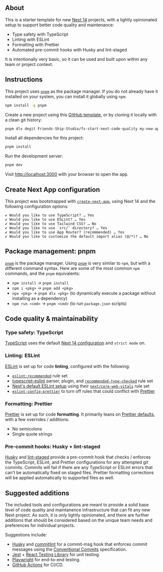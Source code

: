 ## About

This is a starter template for new [Next 14](https://nextjs.org/) projects, with a lightly opinionated setup to support better code quality and maintenance:

- Type safety with TypeScript
- Linting with ESLint
- Formatting with Prettier
- Automated pre-commit hooks with Husky and lint-staged

It is intentionally very basic, so it can be used and built upon within any team or project context.

## Instructions

This project uses [`pnpm`](https://pnpm.io/) as the package manager. If you do not already have it installed on your system, you can install it globally using `npm`:

```bash
npm install -g pnpm
```

Create a new project using this [GitHub template](https://github.com/Friends-Ship-Studio/fs-start-next-code-quality/generate), or by cloning it locally with a clean git history:

```bash
pnpm dlx degit Friends-Ship-Studio/fs-start-next-code-quality my-new-app
```

Install all dependencies for this project:

```bash
pnpm install
```

Run the development server:

```bash
pnpm dev
```

Visit [http://localhost:3000](http://localhost:3000) with your browser to open the app.

## Create Next App configuration

This project was bootstrapped with [`create-next-app`](https://github.com/vercel/next.js/tree/canary/packages/create-next-app), using Next 14 and the following configuration options:

```
✔ Would you like to use TypeScript? … Yes
✔ Would you like to use ESLint? … Yes
✔ Would you like to use Tailwind CSS? … No
✔ Would you like to use `src/` directory? … Yes
✔ Would you like to use App Router? (recommended) … Yes
✔ Would you like to customize the default import alias (@/*)? … No
```

## Package management: pnpm

[`pnpm`](https://pnpm.io/) is the package manager. Using [`pnpm`](https://pnpm.io/) is very similar to `npm`, but with a different command syntax. Here are some of the most common `npm` commands, and the `pnpm` equivalents:

- `npm install` → `pnpm install`
- `npm i <pkg>` → `pnpm add <pkg>`
- `npx <pkg>` → `pnpm dlx <pkg>` (to dynamically execute a package without installing as a dependency)
- `npm run <cmd>` → `pnpm <cmd>` (to run `package.json` scripts)

## Code quality & maintainability

### Type safety: TypeScript

[TypeScript](https://www.typescriptlang.org/) uses the default [Next 14 configuration](https://nextjs.org/docs/app/building-your-application/configuring/typescript) and `strict mode` on.

### Linting: ESLint

[ESLint](https://eslint.org/) is set up for code **linting**, configured with the following:

- [`eslint:recommended`](https://eslint.org/docs/latest/use/configure/configuration-files#using-eslintrecommended) rule set
- [typescript-eslint](https://typescript-eslint.io/) parser, plugin, and [`recommended-type-checked`](https://typescript-eslint.io/linting/typed-linting) rule set
- [Next's default ESLint setup](https://nextjs.org/docs/app/building-your-application/configuring/eslint) using their [`next/core-web-vitals`](https://nextjs.org/docs/app/building-your-application/configuring/eslint#core-web-vitals) rule set
- [`eslint-config-prettier`](https://github.com/prettier/eslint-config-prettier) to turn off rules that could conflict with [Prettier](https://prettier.io/)

### Formatting: Prettier

[Prettier](https://prettier.io/) is set up for code **formatting**. It primarily leans on [Prettier defaults](https://prettier.io/docs/en/options.html), with a few overrides / additions:

- No semicolons
- Single quote strings

### Pre-commit hooks: Husky + lint-staged

[Husky](https://typicode.github.io/husky/#/) and [lint-staged](https://github.com/okonet/lint-staged) provide a pre-commit hook that checks / enforces the TypeScript, ESLint, and Prettier configurations for any attempted git commits. Commits will fail if there are any TypeScript or ESLint errors that can't be automatically fixed on staged files. Prettier formatting corrections will be applied automatically to supported files as well.

## Suggested additions

The included tools and configurations are meant to provide a solid base level of code quality and maintanence infrastructure that can fit any new Next project. As such, it is only lightly opinionated, and there are further additions that should be considered based on the unique team needs and preferences for individual projects.

Suggestions include:

- [Husky](https://typicode.github.io/husky/#/) and [commitlint](https://commitlint.js.org/#/) for a commit-msg hook that enforces commit messages using the [Conventional Commits](https://www.conventionalcommits.org/en/v1.0.0/) specification.
- [Jest](https://jestjs.io/) + [React Testing Library](https://testing-library.com/docs/react-testing-library/intro) for unit testing.
- [Playwright](https://playwright.dev/) for end-to-end testing.
- [GitHub Actions](https://docs.github.com/en/actions) for CI/CD.
